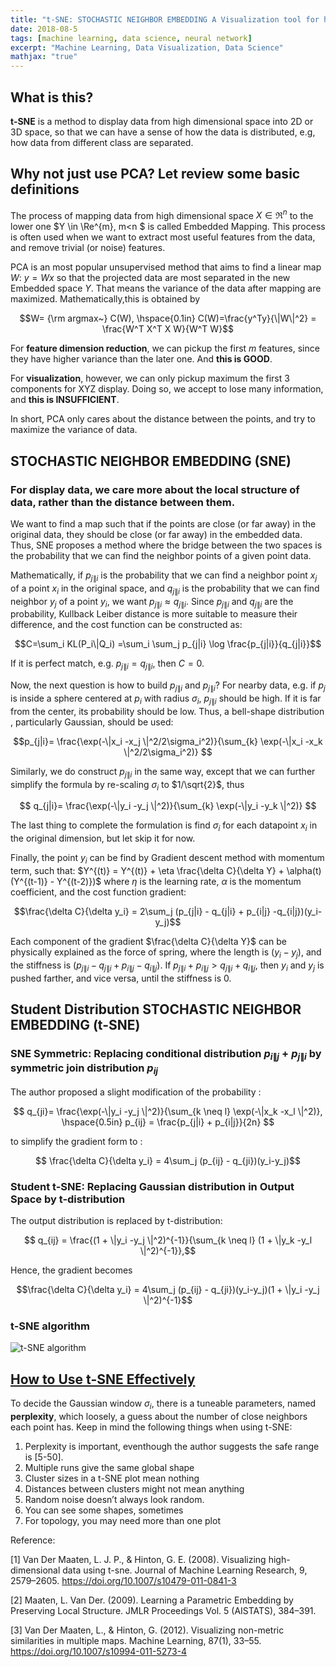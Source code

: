 ```yaml
---
title: "t-SNE: STOCHASTIC NEIGHBOR EMBEDDING A Visualization tool for high dimension data"
date: 2018-08-5
tags: [machine learning, data science, neural network]
excerpt: "Machine Learning, Data Visualization, Data Science"
mathjax: "true"
---
```


## What is this?
**t-SNE** is a method to display data from high dimensional space into 2D or 3D space, so that we can have a sense of how the data is distributed, e.g, how data from different class are separated.

## Why not just use PCA? Let review some basic definitions
The process of mapping data from high dimensional space $X \in \Re^{n}$ to the lower one $Y \in \Re^{m}, m<n $ is called Embedded Mapping. This process is often used when we want to extract most useful features from the data, and remove trivial (or noise) features.

PCA is an most popular unsupervised method that aims to find a linear map $W$:
$y=W x$
so that the projected data are most separated in the new Embedded space $Y$. That means the variance of the data after mapping are maximized. Mathematically,this is obtained by

 $$W= {\rm argmax~} C(W), \hspace{0.1in} C(W)=\frac{y^Ty}{\|W\|^2} = \frac{W^T X^T X W}{W^T W}$$

For **feature dimension reduction**, we can pickup the first $m$ features, since they have higher variance than the later one. And **this is GOOD**.

For **visualization**, however, we can only pickup maximum the first 3 components for XYZ display. Doing so, we accept to lose many information, and **this is INSUFFICIENT**.

In short, PCA only cares about the distance between the points, and try to maximize the variance of data.

## STOCHASTIC NEIGHBOR EMBEDDING (SNE)
### For display data, we care more about the local structure of data, rather than the distance between them.

We want to find a map such that if the points are close (or far away) in the original data, they should be close (or far away) in the embedded data.
Thus, SNE  proposes a method where the bridge between the two spaces is the probability that we can find the neighbor points of a given point data.

Mathematically, if $p_{j\|i}$ is the probability that we can find a neighbor point $x_j$ of a point $x_i$ in the original space, and $q_{j\|i}$ is the probability that we can find neighbor $y_j$ of a point $y_i$, we want $p_{j\|i} \approx q_{j\|i}$. Since $p_{j\|i}$ and $q_{j\|i}$ are the probability, Kullback Leiber distance is more suitable to measure their difference, and the cost function can be constructed as:

$$C=\sum_i KL(P_i\|Q_i) =\sum_i \sum_j p_{j|i} \log \frac{p_{j|i}}{q_{j|i}}$$

If it is perfect match, e.g. $p_{j\|i} = q_{j\|i}$, then $C=0$.

Now, the next question is how to build $p_{j\|i}$ and  $p_{j\|i}$? For nearby data, e.g. if $p_j$ is inside a sphere centered at $p_i$ with radius $\sigma_i$, $p_{j\|i}$ should be high. If it is far from the center, its probability should be low. Thus, a bell-shape distribution , particularly Gaussian, should be used:

$$p_{j|i}= \frac{\exp(-\|x_i -x_j \|^2/2\sigma_i^2)}{\sum_{k} \exp(-\|x_i -x_k \|^2/2\sigma_i^2)} $$

Similarly, we do construct $p_{j\|i}$ in the same way, except that we can further simplify the formula by re-scaling $\sigma_i$ to $1/\sqrt{2}$, thus

$$ q_{j|i}= \frac{\exp(-\|y_i -y_j \|^2)}{\sum_{k} \exp(-\|y_i -y_k \|^2)} $$

The last thing to complete the formulation is find $\sigma_i$ for each datapoint $x_i$ in the original dimension, but let skip it for now.

Finally, the point $y_i$ can be find by Gradient descent method with momentum term, such that:
$Y^{(t)} = Y^{(t)} + \eta \frac{\delta C}{\delta Y} + \alpha(t)(Y^{(t-1)} - Y^{(t-2)})$
where $\eta$ is the learning rate, $\alpha$ is the momentum coefficient, and the cost function gradient:

$$\frac{\delta C}{\delta y_i} = 2\sum_j (p_{j|i} - q_{j|i} + p_{i|j} -q_{i|j})(y_i-y_j)$$

Each component of the gradient $\frac{\delta C}{\delta Y}$ can be physically explained as the force of spring, where the length is $(y_i-y_j)$, and the stiffness is $(p_{j\|i} - q_{j\|i} + p_{i\|j} -q_{i\|j})$. If $p_{j\|i}+p_{i\|j}>q_{j\|i}+q_{i\|j}$, then $y_i$ and $y_j$ is pushed farther, and vice versa, until the stiffness is 0.  

## Student Distribution STOCHASTIC NEIGHBOR EMBEDDING (t-SNE)
### SNE Symmetric: Replacing conditional distribution $p_{i\|j} + p_{j\|i}$ by symmetric join distribution $p_{ij}$

The author proposed a slight modification of the probability :

$$ q_{ji}= \frac{\exp(-\|y_i -y_j \|^2)}{\sum_{k \neq l} \exp(-\|x_k -x_l \|^2)}, \hspace{0.5in} p_{ij} = \frac{p_{j|i} + p_{i|j}}{2n} $$

to simplify the gradient form to :

$$ \frac{\delta C}{\delta y_i} = 4\sum_j (p_{ij} - q_{ji})(y_i-y_j)$$

### Student t-SNE: Replacing Gaussian distribution in Output Space by t-distribution
The output distribution is replaced by t-distribution:

$$ q_{ij} = \frac{(1 + \|y_i -y_j \|^2)^{-1}}{\sum_{k \neq l} (1 + \|y_k -y_l \|^2)^{-1}},$$

Hence, the gradient becomes

 $$\frac{\delta C}{\delta y_i} = 4\sum_j (p_{ij} - q_{ji})(y_i-y_j)(1 + \|y_i -y_j \|^2)^{-1}$$

### t-SNE algorithm
<img src="{{ site.url }}{{ site.baseurl }}/images/tSNE/tSNE-algorithm.png" alt="t-SNE algorithm">

## [How to Use t-SNE Effectively](https://distill.pub/2016/misread-tsne/)
To decide the Gaussian window $\sigma_i$, there is a tuneable parameters, named **perplexity**, which loosely, a guess about the number of close neighbors each point has. Keep in mind the following things when using t-SNE:
1. Perplexity is important, eventhough the author suggests the safe range is [5-50].
2. Multiple runs give the same global shape
3. Cluster sizes in a t-SNE plot mean nothing
4. Distances between clusters might not mean anything
5. Random noise doesn’t always look random.
6. You can see some shapes, sometimes
7. For topology, you may need more than one plot

Reference:

[1] Van Der Maaten, L. J. P., & Hinton, G. E. (2008). Visualizing high-dimensional data using t-sne. Journal of Machine Learning Research, 9, 2579–2605. https://doi.org/10.1007/s10479-011-0841-3

[2] Maaten, L. Van Der. (2009). Learning a Parametric Embedding by Preserving Local Structure. JMLR Proceedings Vol. 5 (AISTATS), 384–391.

[3] Van Der Maaten, L., & Hinton, G. (2012). Visualizing non-metric similarities in multiple maps. Machine Learning, 87(1), 33–55. https://doi.org/10.1007/s10994-011-5273-4
